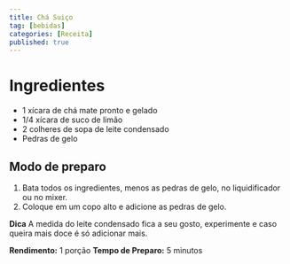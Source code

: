 ```yaml
---
title: Chá Suiço
tag: [bebidas]
categories: [Receita]
published: true
---
```


# Ingredientes

- 1 xícara de chá mate pronto e gelado
- 1/4 xícara de suco de limão
- 2 colheres de sopa de leite condensado
- Pedras de gelo

## Modo de preparo

1. Bata todos os ingredientes, menos as pedras de gelo, no liquidificador ou no mixer.
1. Coloque em um copo alto e adicione as pedras de gelo.

**Dica**
A medida do leite condensado fica a seu gosto, experimente e caso queira mais doce é só adicionar mais.

**Rendimento:** 1 porção
**Tempo de Preparo:** 5 minutos
